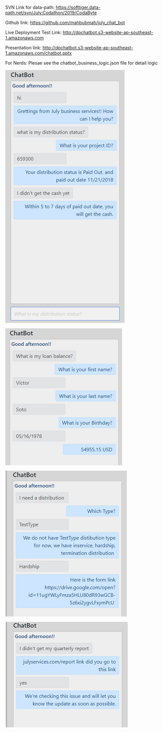 SVN Link for data-path: https://softtiger.data-path.net/svn/July.Codathon/2019/CodaByte

Github link: https://github.com/mahbubmah/july_chat_bot

Live Deployment Test Link: http://dpchatbot.s3-website-ap-southeast-1.amazonaws.com

Presentation link: http://dpchatbot.s3-website-ap-southeast-1.amazonaws.com/chatbot.pptx

For Nerds: Plesae see the chatbot_business_logic.json file for detail logic


![alt text](screen_shot/distribution_status.jpg)

![alt text](screen_shot/balance_check.jpg)

![alt text](screen_shot/distribution_form_link.jpg)

![alt text](screen_shot/report_not_found.jpg)
